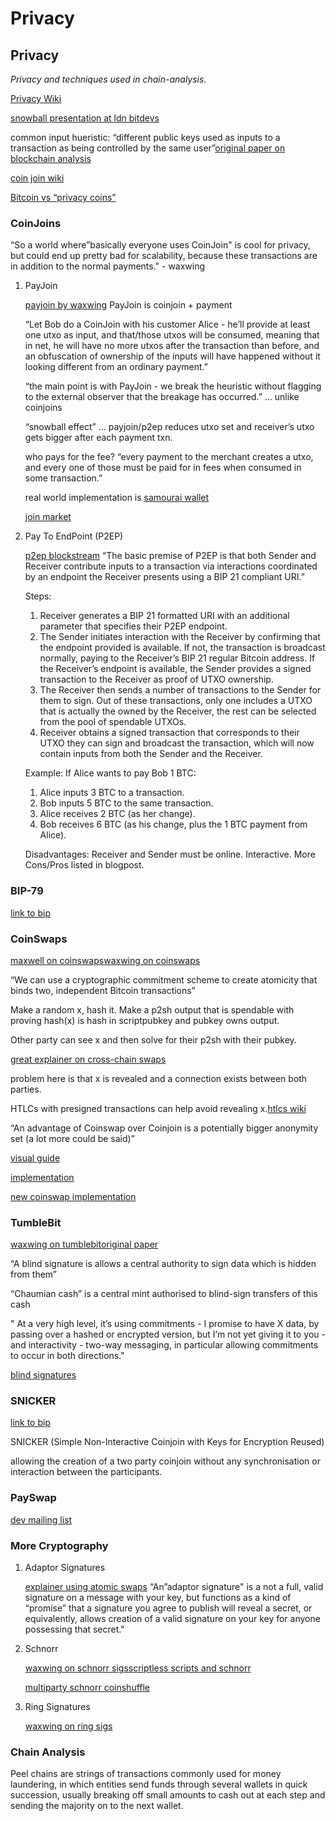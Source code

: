 # Privacy

## Privacy <a id="0f7882f3-7cfc-4d28-a618-13b2351ea099"></a>

_Privacy and techniques used in chain-analysis._

[Privacy Wiki](https://en.bitcoin.it/wiki/Privacy)

[snowball presentation at ldn bitdevs](https://www.youtube.com/watch?v=peT_9XF2L04)

common input hueristic: “different public keys used as inputs to a transaction as being controlled by the same user”[original paper on blockchain analysis](https://cseweb.ucsd.edu/~smeiklejohn/files/imc13.pdf)

[coin join wiki](https://github.com/6102bitcoin/CoinJoin-Research)

[Bitcoin vs “privacy coins”](https://bitcoin.stackexchange.com/questions/101868/is-there-something-about-bitcoin-that-prevents-us-from-implementing-the-same-pri)

### CoinJoins <a id="90b5c3fb-b8a5-490d-8a81-115c93a7b9d4"></a>

“So a world where”basically everyone uses CoinJoin" is cool for privacy, but could end up pretty bad for scalability, because these transactions are in addition to the normal payments." - waxwing

1. PayJoin

   [payjoin by waxwing](https://joinmarket.me/blog/blog/payjoin/) PayJoin is coinjoin + payment

   “Let Bob do a CoinJoin with his customer Alice - he’ll provide at least one utxo as input, and that/those utxos will be consumed, meaning that in net, he will have no more utxos after the transaction than before, and an obfuscation of ownership of the inputs will have happened without it looking different from an ordinary payment.”

   “the main point is with PayJoin - we break the heuristic without flagging to the external observer that the breakage has occurred.” … unlike coinjoins

   “snowball effect” … payjoin/p2ep reduces utxo set and receiver’s utxo gets bigger after each payment txn.

   who pays for the fee? “every payment to the merchant creates a utxo, and every one of those must be paid for in fees when consumed in some transaction.”

   real world implementation is [samourai wallet](https://samouraiwallet.com/stowaway)

   [join market](https://gist.github.com/AdamISZ/4551b947789d3216bacfcb7af25e029e)

2. Pay To EndPoint \(P2EP\)

   [p2ep blockstream](https://blockstream.com/2018/08/08/en-improving-privacy-using-pay-to-endpoint/) “The basic premise of P2EP is that both Sender and Receiver contribute inputs to a transaction via interactions coordinated by an endpoint the Receiver presents using a BIP 21 compliant URI.”

   Steps:

   1. Receiver generates a BIP 21 formatted URI with an additional parameter that specifies their P2EP endpoint.
   2. The Sender initiates interaction with the Receiver by confirming that the endpoint provided is available. If not, the transaction is broadcast normally, paying to the Receiver’s BIP 21 regular Bitcoin address. If the Receiver’s endpoint is available, the Sender provides a signed transaction to the Receiver as proof of UTXO ownership.
   3. The Receiver then sends a number of transactions to the Sender for them to sign. Out of these transactions, only one includes a UTXO that is actually the owned by the Receiver, the rest can be selected from the pool of spendable UTXOs.
   4. Receiver obtains a signed transaction that corresponds to their UTXO they can sign and broadcast the transaction, which will now contain inputs from both the Sender and the Receiver.

   Example: If Alice wants to pay Bob 1 BTC:

   1. Alice inputs 3 BTC to a transaction.
   2. Bob inputs 5 BTC to the same transaction.
   3. Alice receives 2 BTC \(as her change\).
   4. Bob receives 6 BTC \(as his change, plus the 1 BTC payment from Alice\).

   Disadvantages: Receiver and Sender must be online. Interactive. More Cons/Pros listed in blogpost.

### BIP-79 <a id="82e8fb6d-35ec-422d-b78e-1023153f11dc"></a>

[link to bip](https://github.com/bitcoin/bips/blob/master/bip-0079.mediawiki)

### CoinSwaps <a id="f10d2921-5057-43e0-b799-afee706cf651"></a>

[maxwell on coinswaps](https://bitcointalk.org/index.php?topic=321228.0)[waxwing on coinswaps](https://joinmarket.me/blog/blog/coinswaps/)

“We can use a cryptographic commitment scheme to create atomicity that binds two, independent Bitcoin transactions”

Make a random x, hash it. Make a p2sh output that is spendable with proving hash\(x\) is hash in scriptpubkey and pubkey owns output.

Other party can see x and then solve for their p2sh with their pubkey.

[great explainer on cross-chain swaps](https://github.com/AdamISZ/CoinSwapCS/issues/25#issuecomment-311281096)

problem here is that x is revealed and a connection exists between both parties.

HTLCs with presigned transactions can help avoid revealing x.[htlcs wiki](https://en.bitcoin.it/wiki/Hash_Time_Locked_Contracts)

“An advantage of Coinswap over Coinjoin is a potentially bigger anonymity set \(a lot more could be said\)”

[visual guide](https://github.com/AdamISZ/CoinSwapCS/blob/master/docs/coinswap_new.pdf)

[implementation](https://github.com/AdamISZ/CoinSwapCS)

[new coinswap implementation](https://gist.github.com/chris-belcher/9144bd57a91c194e332fb5ca371d0964#design-for-a-coinswap-implementation-for-massively-improving-bitcoin-privacy-and-fungibility)

### TumbleBit <a id="84601db0-0345-4c34-991b-d9027dab506c"></a>

[waxwing on tumblebit](https://joinmarket.me/blog/blog/tumblebit-for-the-tumble-curious/)[original paper](https://eprint.iacr.org/2016/575)

“A blind signature is allows a central authority to sign data which is hidden from them”

“Chaumian cash” is a central mint authorised to blind-sign transfers of this cash

" At a very high level, it’s using commitments - I promise to have X data, by passing over a hashed or encrypted version, but I’m not yet giving it to you - and interactivity - two-way messaging, in particular allowing commitments to occur in both directions."

[blind signatures](https://en.wikipedia.org/wiki/Blind_signature)

### SNICKER <a id="f4bdd9da-c8fe-437c-be88-09db193dc723"></a>

[link to bip](https://gist.github.com/AdamISZ/2c13fb5819bd469ca318156e2cf25d79)

SNICKER \(Simple Non-Interactive Coinjoin with Keys for Encryption Reused\)

allowing the creation of a two party coinjoin without any synchronisation or interaction between the participants.

### PaySwap <a id="8b3926e5-832f-4773-b734-a89bf3a7cf5c"></a>

[dev mailing list](https://lists.linuxfoundation.org/pipermail/bitcoin-dev/2020-January/017595.html)

### More Cryptography <a id="abd2ea2c-909a-43f6-808f-54756c51741f"></a>

1. Adaptor Signatures

   [explainer using atomic swaps](https://github.com/ElementsProject/scriptless-scripts/blob/master/md/atomic-swap.md) “An”adaptor signature" is a not a full, valid signature on a message with your key, but functions as a kind of “promise” that a signature you agree to publish will reveal a secret, or equivalently, allows creation of a valid signature on your key for anyone possessing that secret."

2. Schnorr

   [waxwing on schnorr sigs](https://joinmarket.me/blog/blog/liars-cheats-scammers-and-the-schnorr-signature/)[scriptless scripts and schnorr](https://joinmarket.me/blog/blog/flipping-the-scriptless-script-on-schnorr/)

   [multiparty schnorr coinshuffle](https://joinmarket.me/blog/blog/multiparty-s6/)

3. Ring Signatures

   [waxwing on ring sigs](https://joinmarket.me/blog/blog/ring-sig)

### Chain Analysis <a id="e167a3a9-c683-4853-8ae9-3fe3697b240e"></a>

Peel chains are strings of transactions commonly used for money laundering, in which entities send funds through several wallets in quick succession, usually breaking off small amounts to cash out at each step and sending the majority on to the next wallet.


